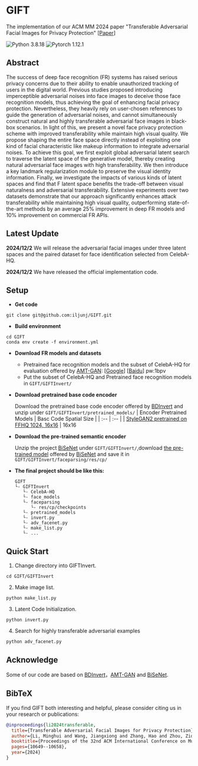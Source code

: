 # GIFT
The implementation of our ACM MM 2024 paper "Transferable Adversarial Facial Images for Privacy Protection" [[Paper](https://dl.acm.org/doi/abs/10.1145/3664647.3681344)]

![Python 3.8.18](https://img.shields.io/badge/python-3.8.18-green.svg?style=plastic)
![Pytorch 1.12.1](https://img.shields.io/badge/pytorch-1.12.1-red.svg?style=plastic)

## Abstract
The success of deep face recognition (FR) systems has raised serious privacy concerns due to their ability to enable unauthorized tracking of users in the digital world. Previous studies proposed introducing imperceptible adversarial noises into face images to deceive those face recognition models, thus achieving the goal of enhancing facial privacy protection. Nevertheless, they heavily rely on user-chosen references to guide the generation of adversarial noises, and cannot simultaneously construct natural and highly transferable adversarial face images in black-box scenarios. In light of this, we present a novel face privacy protection scheme with improved transferability while maintain high visual quality. We propose shaping the entire face space directly instead of exploiting one kind of facial characteristic like makeup information to integrate adversarial noises. To achieve this goal, we first exploit global adversarial latent search to traverse the latent space of the generative model, thereby creating natural adversarial face images with high transferability. We then introduce a key landmark regularization module to preserve the visual identity information. Finally, we investigate the impacts of various kinds of latent spaces and find that F latent space benefits the trade-off between visual naturalness and adversarial transferability. Extensive experiments over two datasets demonstrate that our approach significantly enhances attack transferability while maintaining high visual quality, outperforming state-of-the-art methods by an average 25% improvement in deep FR models and 10% improvement on commercial FR APIs.

## Latest Update
**2024/12/2** We will release the adversarial facial images under three latent spaces and the paired dataset for face identification selected from CelebA-HQ.

**2024/12/2** We have released the official implementation code.

## Setup
- **Get code**
```shell
git clone git@github.com:iljunj/GIFT.git
```
- **Build environment**
```shell
cd GIFT
conda env create -f environment.yml
```
- **Download FR models and datasets**
  - Pretrained face recognition models and the subset of CelebA-HQ for evaluation offered by [AMT-GAN](https://github.com/CGCL-codes/AMT-GAN):
    [[Google](https://drive.google.com/file/d/1Vuek5-YTZlYGoeoqyM5DlvnaXMeii4O8/view?usp=sharing)] [[Baidu](https://pan.baidu.com/s/1hiIV1GVZTwV1o2Q4DfC2Cg)] pw:1bpv
  - Put the subset of CelebA-HQ and Pretrained face recognition models in ```GIFT/GIFTInvert/```
- **Download pretrained base code encoder**

  Download the pretrained base code encoder offered by [BDInvert](https://github.com/kkang831/BDInvert_Release) and unzip under `GIFT/GIFTInvert/pretrained_models/`
  | Encoder Pretrained Models                   | Basc Code Spatial Size |
  | :--                                         | :--    |
  | [StyleGAN2 pretrained on FFHQ 1024, 16x16](https://drive.google.com/file/d/1Gwi7I72vL7rdwET1Q0QnR71ZuZ0M3Jx1/view?usp=sharing)    | 16x16
- **Download the pre-trained semantic encoder**

  Unzip the project [BiSeNet](https://github.com/zllrunning/face-parsing.PyTorch) under `GIFT/GIFTInvert/`,download [the pre-trained model](https://drive.google.com/open?id=154JgKpzCPW82qINcVieuPH3fZ2e0P812) offered by [BiSeNet](https://github.com/zllrunning/face-parsing.PyTorch) and save it in `GIFT/GIFTInvert/faceparsing/res/cp/`
- **The final project should be like this:**
    ```shell
    GIFT
    └- GIFTInvert
       └- CelebA-HQ
       └- face_models
       └- faceparsing
          └- res/cp/checkpoints
       └- pretrained_models
       └- invert.py
       └- adv_facenet.py
       └- make_list.py
       └- ...
    ```

## Quick Start
1. Change directory into GIFTInvert.
```shell
cd GIFT/GIFTInvert
```
2. Make image list.
```shell
python make_list.py
```
3. Latent Code Initialization.
```shell
python invert.py
```
4. Search for highly transferable adversarial examples
```shell
python adv_facenet.py
```

## Acknowledge
Some of our code are based on [BDInvert](https://github.com/kkang831/BDInvert_Release)，[AMT-GAN](https://github.com/CGCL-codes/AMT-GAN) and [BiSeNet](https://github.com/zllrunning/face-parsing.PyTorch).

## BibTeX 
If you find GIFT both interesting and helpful, please consider citing us in your research or publications:
```bibtex
@inproceedings{li2024transferable,
  title={Transferable Adversarial Facial Images for Privacy Protection},
  author={Li, Minghui and Wang, Jiangxiong and Zhang, Hao and Zhou, Ziqi and Hu, Shengshan and Pei, Xiaobing},
  booktitle={Proceedings of the 32nd ACM International Conference on Multimedia},
  pages={10649--10658},
  year={2024}
}
```



